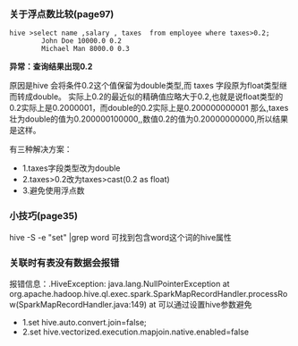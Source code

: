 ### 关于浮点数比较(page97)
``` 
hive >select name ,salary , taxes  from employee where taxes>0.2;  
        John Doe 10000.0 0.2 
        Michael Man 8000.0 0.3  
```   
**异常：查询结果出现0.2** 

原因是hive 会将条件0.2这个值保留为double类型,而 taxes 字段原为float类型继而转成double。
实际上0.2的最近似的精确值应略大于0.2,也就是说float类型的0.2实际上是0.2000001，而double的0.2实际上是0.200000000001
那么,taxes壮为double的值为0.200000100000,,数值0.2的值为0.20000000000,所以结果是这样。

有三种解决方案：
- 1.taxes字段类型改为double
- 2.taxes>0.2改为taxes>cast(0.2 as float)
- 3.避免使用浮点数

### 小技巧(page35)
hive -S -e "set" |grep word 可找到包含word这个词的hive属性

### 关联时有表没有数据会报错
报错信息：.HiveException: java.lang.NullPointerException at org.apache.hadoop.hive.ql.exec.spark.SparkMapRecordHandler.processRow(SparkMapRecordHandler.java:149) at 
可以通过设置hive参数避免
- 1.set hive.auto.convert.join=false;
- 2.set hive.vectorized.execution.mapjoin.native.enabled=false

